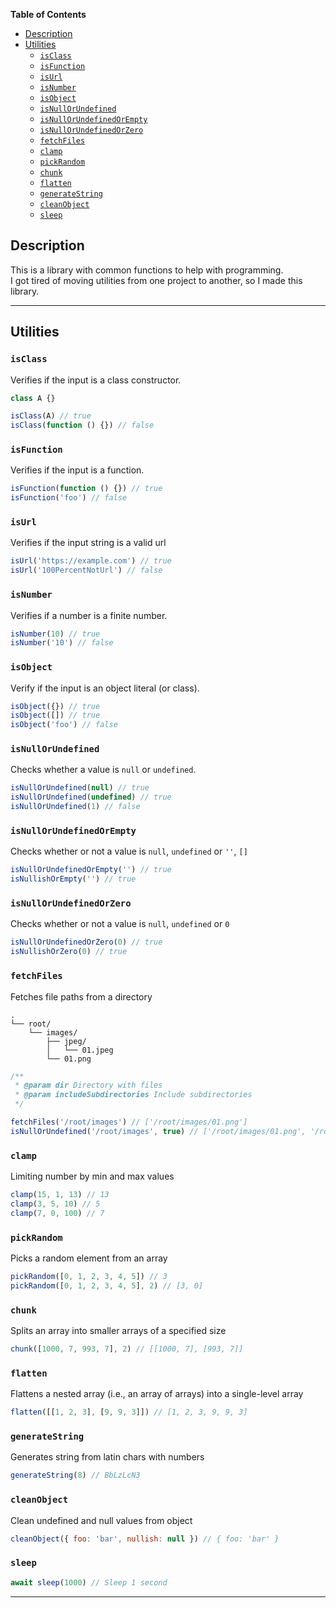 **Table of Contents**
- [Description](#description)
- [Utilities](#utilities)
  - [`isClass`](#isclass)
  - [`isFunction`](#isfunction)
  - [`isUrl`](#isurl)
  - [`isNumber`](#isnumber)
  - [`isObject`](#isobject)
  - [`isNullOrUndefined`](#isnullorundefined)
  - [`isNullOrUndefinedOrEmpty`](#isnullorundefinedorempty)
  - [`isNullOrUndefinedOrZero`](#isnullorundefinedorzero)
  - [`fetchFiles`](#fetchfiles)
  - [`clamp`](#clamp)
  - [`pickRandom`](#pickrandom)
  - [`chunk`](#chunk)
  - [`flatten`](#flatten)
  - [`generateString`](#generatestring)
  - [`cleanObject`](#cleanobject)
  - [`sleep`](#sleep)

## Description

This is a library with common functions to help with programming.<br>
I got tired of moving utilities from one project to another, so I made this library.

---

## Utilities

### `isClass`

Verifies if the input is a class constructor.

```js
class A {}

isClass(A) // true
isClass(function () {}) // false
```

### `isFunction`

Verifies if the input is a function.

```js
isFunction(function () {}) // true
isFunction('foo') // false
```

### `isUrl`

Verifies if the input string is a valid url

```js
isUrl('https://example.com') // true
isUrl('100PercentNotUrl') // false
```

### `isNumber`

Verifies if a number is a finite number.

```js
isNumber(10) // true
isNumber('10') // false
```

### `isObject`

Verify if the input is an object literal (or class).

```js
isObject({}) // true
isObject([]) // true
isObject('foo') // false
```

### `isNullOrUndefined`

Checks whether a value is `null` or `undefined`.

```js
isNullOrUndefined(null) // true
isNullOrUndefined(undefined) // true
isNullOrUndefined(1) // false
```

### `isNullOrUndefinedOrEmpty`

Checks whether or not a value is `null`, `undefined` or `''`, `[]`

```js
isNullOrUndefinedOrEmpty('') // true
isNullishOrEmpty('') // true
```

### `isNullOrUndefinedOrZero`

Checks whether or not a value is `null`, `undefined` or `0`

```js
isNullOrUndefinedOrZero(0) // true
isNullishOrZero(0) // true
```

### `fetchFiles`

Fetches file paths from a directory

```
.
└── root/
    └── images/
        ├── jpeg/
        │   └── 01.jpeg
        └── 01.png
```

```js
/**
 * @param dir Directory with files
 * @param includeSubdirectories Include subdirectories
 */

fetchFiles('/root/images') // ['/root/images/01.png']
isNullOrUndefined('/root/images', true) // ['/root/images/01.png', '/root/images/jpeg/01.jpeg']
```

### `clamp`

Limiting number by min and max values

```js
clamp(15, 1, 13) // 13
clamp(3, 5, 10) // 5
clamp(7, 0, 100) // 7
```

### `pickRandom`

Picks a random element from an array

```js
pickRandom([0, 1, 2, 3, 4, 5]) // 3
pickRandom([0, 1, 2, 3, 4, 5], 2) // [3, 0]
```

### `chunk`

Splits an array into smaller arrays of a specified size

```js
chunk([1000, 7, 993, 7], 2) // [[1000, 7], [993, 7]]
```

### `flatten`

Flattens a nested array (i.e., an array of arrays) into a single-level array

```js
flatten([[1, 2, 3], [9, 9, 3]]) // [1, 2, 3, 9, 9, 3]
```

### `generateString`

Generates string from latin chars with numbers

```js
generateString(8) // BbLzLcN3
```

### `cleanObject`

Clean undefined and null values from object

```js
cleanObject({ foo: 'bar', nullish: null }) // { foo: 'bar' }
```

### `sleep`

```js
await sleep(1000) // Sleep 1 second
```

---
